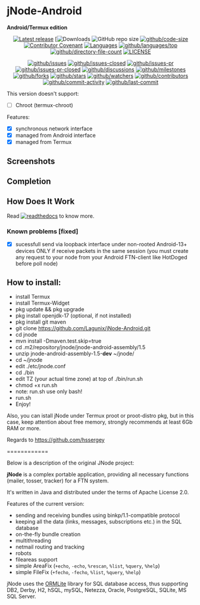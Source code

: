 # jNode-Android

**Android/Termux edition**

<div align="center">

[![Latest release](https://img.shields.io/github/v/release/lagunix/jnode-android?include_prereleases&label=latest%20release&style=for-the-badge)](https://github.com/lagunix/jnode-android/releases/latest)
[![Downloads](https://img.shields.io/github/downloads/lagunix/jnode-android/total?style=for-the-badge)
![GitHub repo size](https://img.shields.io/github/repo-size/lagunix/jnode-android?style=for-the-badge)
[![github/code-size](https://shields.io/github/languages/code-size/lagunix/jnode-android)](https://github.com/lagunix/jnode-android)
[![Contributor Covenant](https://img.shields.io/badge/Contributor%20Covenant-2.1-4baaaa.svg?style=for-the-badge)](https://github.com/lagunix/jnode-android/blob/main/CODE_OF_CONDUCT.md)
[![Languages](https://shields.io/github/languages/count/lagunix/jnode-android)](https://github.com/Lagunix/jNode-Android)
[![github/languages/top](https://shields.io/github/languages/top/lagunix/jnode-android)](https://github.com/Lagunix/jNode-Android)
[![github/directory-file-count](https://shields.io/github/directory-file-count/lagunux/jnode-android)](https://github.com/lagunix/jnode-android)
[![LICENSE](https://img.shields.io/github/license/lagunix/jnode-android?color=blue&style=for-the-badge)](https://github.com/lagunix/jnode-android/blob/main/LICENSE)

[![github/issues](https://shields.io/github/issues/Lagunix/jNode-Android)](https://github.com/lagunix/jnode-android/issues)
[![github/issues-closed](https://shields.io/github/issues-closed/Lagunix/jNode-Android)](https://github.com/lagunix/jnode-android/issues?q=is%3Aissue+is%3Aclosed)
[![github/issues-pr](https://shields.io/github/issues-pr/Lagunix/jNode-Android)](https://github.com/lagunix/jnode-android/pulls)
[![github/issues-pr-closed](https://shields.io/github/issues-pr-closed/Lagunix/jNode-Android)](https://github.com/lagunix/jnode-android/pulls?q=is%3Apr+is%3Aclosed)
[![github/discussions](https://shields.io/github/discussions/Lagunux/jNode-Android)](https://github.com/Lagunix/jNode-Android/discussions)
[![github/milestones](https://shields.io/github/milestones/all/Lagunix/jNode-Android)](https://github.com/lagunix/jnode-android/milestones)
[![github/forks](https://shields.io/github/forks/Lagunix/jNode-Android)](https://github.com/lagunix/jnode-android/network/members)
[![github/stars](https://shields.io/github/stars/lagunix/jnode-android)](https://github.com/lagunix/jnode-android/stargazers)
[![github/watchers](https://shields.io/github/watchers/lagunix/jnode-android)](https://github.com/lagunix/jnode-android/watchers)
[![github/contributors](https://shields.io/github/contributors/lagunix/jnode-android)](https://github.com/lagunix/jnode-android/graphs/contributors)
[![github/commit-activity](https://shields.io/github/commit-activity/w/lagunix/jnode-android)](https://github.com/lagunix/jnode-android/graphs/commit-activity)
[![github/last-commit](https://shields.io/github/last-commit/Lagunix/jNode-Android)](https://github.com/lagunix/jnode-android/commits)
</div>

This version doesn't support:

- [ ] Chroot (termux-chroot)

Features:

- [x] synchronous network interface
- [x] managed from Android interface
- [x] managed from Termux

## Screenshots

## Completion

## How Does It Work

Read
[![readthedocs](https://shields.io/readthedocs/lagunix/jnode-android)](https://jnode-android.readthedocs.io)
to know more.

### Known problems [fixed]
- [x] sucessfull send via loopback interface under non-rooted Android-13+ devices ONLY if receive packets in the same session (you must create any request to your node from your Android FTN-client like HotDoged before poll node)

## How to install:
* install Termux
* install Termux-Widget
* pkg update && pkg upgrade
* pkg install openjdk-17 (optional, if not installed)
* pkg install git maven
* git clone https://github.com/Lagunix/jNode-Android.git
* cd jnode
* mvn install -Dmaven.test.skip=true
* cd .m2/repository/jnode/jnode-android-assembly/1.5
* unzip jnode-android-assembly-1.5-**dev** ~/jnode/
* cd ~/jnode 
* edit ./etc/jnode.conf
* cd ./bin
* edit TZ (your actual time zone) at top of ./bin/run.sh
* chmod +x run.sh
* note: run.sh use only bash!
* run.sh
* Enjoy!

Also, you can istall jNode under Termux proot or proot-distro pkg, but in this case, keep attention about free memory, strongly recommends at least 6Gb RAM or more.

Regards to https://github.com/hssergey

============

Below is a description of the original JNode project:

**jNode** is a complex portable application, providing all necessary functions (mailer, tosser, tracker) for a FTN system.

It's written in Java and distributed under the terms of Apache License 2.0.

Features of the current version:
- sending and receiving bundles using binkp/1.1-compatible protocol
- keeping all the data (links, messages, subscriptions etc.) in the SQL database
- on-the-fly bundle creation
- multithreading
- netmail routing and tracking
- robots
- fileareas support
- simple AreaFix (`+echo`, `-echo`, `%rescan`, `%list`, `%query`, `%help`)
- simple FileFix (`+fecho`, `-fecho`, `%list`, `%query`, `%help`)

jNode uses the [ORMLite](http://ormlite.com) library for SQL database access, thus supporting DB2, Derby, H2, hSQL, mySQL, Netezza, Oracle, PostgreSQL, SQLite, MS SQL Server.

